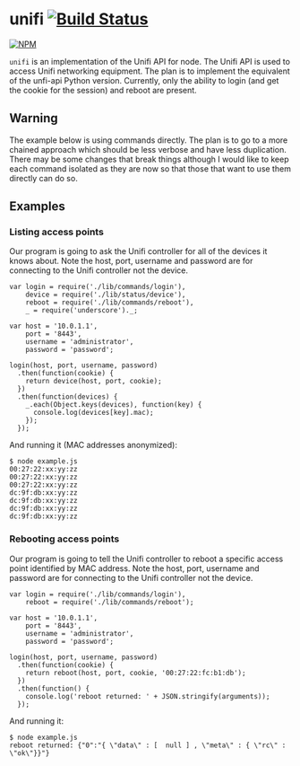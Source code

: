 # unifi [![Build Status](https://travis-ci.org/cymen/unifi.png?branch=master)](https://travis-ci.org/cymen/unifi)

[![NPM](https://nodei.co/npm/unifi.png?downloads=true&stars=true)](https://npmjs.org/package/unifi)

`unifi` is an implementation of the Unifi API for node. The Unifi API is used to access Unifi networking equipment. The plan is to implement the equivalent of the unfi-api Python version. Currently, only the ability to login (and get the cookie for the session) and reboot are present.

## Warning

The example below is using commands directly. The plan is to go to a more chained approach which should be less verbose and have less duplication. There may be some changes that break things although I would like to keep each command isolated as they are now so that those that want to use them directly can do so.

## Examples

### Listing access points

Our program is going to ask the Unifi controller for all of the devices it knows about. Note the host, port, username and password are for connecting to the Unifi controller not the device.

    var login = require('./lib/commands/login'),
        device = require('./lib/status/device'),
        reboot = require('./lib/commands/reboot'),
        _ = require('underscore')._;

    var host = '10.0.1.1',
        port = '8443',
        username = 'administrator',
        password = 'password';

    login(host, port, username, password)
      .then(function(cookie) {
        return device(host, port, cookie);
      })
      .then(function(devices) {
        _.each(Object.keys(devices), function(key) {
          console.log(devices[key].mac);
        });
      });

And running it (MAC addresses anonymized):

    $ node example.js
    00:27:22:xx:yy:zz
    00:27:22:xx:yy:zz
    00:27:22:xx:yy:zz
    dc:9f:db:xx:yy:zz
    dc:9f:db:xx:yy:zz
    dc:9f:db:xx:yy:zz
    dc:9f:db:xx:yy:zz

### Rebooting access points

Our program is going to tell the Unifi controller to reboot a specific access point identified by MAC address. Note the host, port, username and password are for connecting to the Unifi controller not the device.

    var login = require('./lib/commands/login'),
        reboot = require('./lib/commands/reboot');

    var host = '10.0.1.1',
        port = '8443',
        username = 'administrator',
        password = 'password';

    login(host, port, username, password)
      .then(function(cookie) {
        return reboot(host, port, cookie, '00:27:22:fc:b1:db');
      })
      .then(function() {
        console.log('reboot returned: ' + JSON.stringify(arguments));
      });

And running it:

    $ node example.js
    reboot returned: {"0":"{ \"data\" : [  null ] , \"meta\" : { \"rc\" : \"ok\"}}"}
